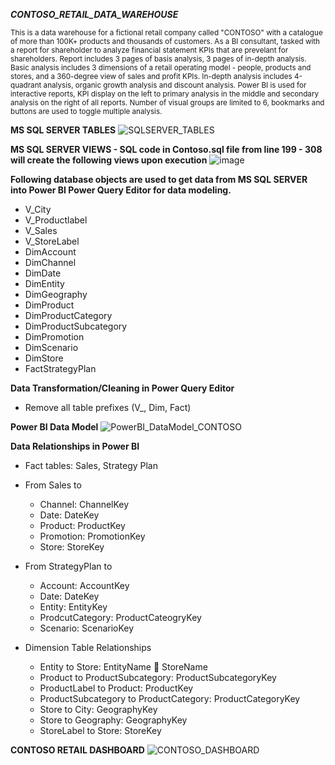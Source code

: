 ***CONTOSO_RETAIL_DATA_WAREHOUSE***

<sup>This is a data warehouse for a fictional retail company called "CONTOSO" with a catalogue of more than 100K+ products and thousands of customers. As a BI consultant, tasked with a report for shareholder to analyze financial statement KPIs that are prevelant for shareholders.
Report includes 3 pages of basis analysis, 3 pages of in-depth analysis. Basic analysis includes 3 dimensions of a retail operating model - people, products and stores, and a 360-degree view of sales and profit KPIs. In-depth analysis includes 4-quadrant analysis, organic growth analysis and discount analysis.
Power BI is used for interactive reports, KPI display on the left to primary analysis in the middle and secondary analysis on the right of all reports. Number of visual groups are limited to 6, bookmarks and buttons are used to toggle multiple analysis.</sup>

**MS SQL SERVER TABLES**
![SQLSERVER_TABLES](https://github.com/krishnak-de/CONTOSO_RETAIL_DATA_WAREHOUSE/assets/130612282/0642f0c0-b55c-4139-b593-419bb9c9c6c1)

**MS SQL SERVER VIEWS - SQL code in Contoso.sql file from line 199 - 308 will create the following views upon execution**
![image](https://github.com/krishnak-de/CONTOSO_RETAIL_DATA_WAREHOUSE/assets/130612282/264a5cf5-f6e2-45a1-a6a8-92d87e1b152d)


**Following database objects are used to get data from MS SQL SERVER into Power BI Power Query Editor for data modeling.**
  -	V_City
  -	V_Productlabel
  - V_Sales
  -	V_StoreLabel
  - DimAccount
  -	DimChannel
  -	DimDate
  -	DimEntity
  -	DimGeography
  -	DimProduct
  -	DimProductCategory
  -	DimProductSubcategory
  -	DimPromotion
  -	DimScenario
  -	DimStore
  -	FactStrategyPlan
    
**Data Transformation/Cleaning in Power Query Editor**
  - Remove all table prefixes (V_, Dim, Fact)

**Power BI Data Model**
![PowerBI_DataModel_CONTOSO](https://github.com/krishnak-de/CONTOSO_RETAIL_DATA_WAREHOUSE/assets/130612282/7d9befce-c61d-4c8d-9d1b-2d83969ba75c)

**Data Relationships in Power BI**
  - Fact tables: Sales, Strategy Plan
  - From Sales to
    -	Channel: ChannelKey
    -	Date: DateKey
    -	Product: ProductKey
    -	Promotion: PromotionKey
    -	Store: StoreKey
  - From StrategyPlan to
    -	Account: AccountKey
    -	Date: DateKey
    -	Entity: EntityKey
    -	ProdcutCategory: ProductCateogryKey
    -	Scenario: ScenarioKey
    
- Dimension Table Relationships
  -	Entity to Store: EntityName  StoreName
  -	Product to ProductSubcategory: ProductSubcategoryKey
  -	ProductLabel to Product: ProductKey
  -	ProductSubcategory to ProductCategory: ProductCategoryKey
  -	Store to City: GeographyKey
  -	Store to Geography: GeographyKey
  -	StoreLabel to Store: StoreKey

**CONTOSO RETAIL DASHBOARD**
![CONTOSO_DASHBOARD](https://github.com/krishnak-de/CONTOSO_RETAIL_DATA_WAREHOUSE/assets/130612282/adcb28f6-60bc-4156-b620-a78b565aca71)
